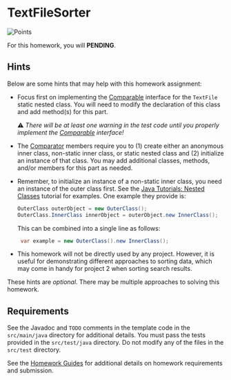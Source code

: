 TextFileSorter
=================================================

![Points](../../blob/badges/points.svg)

For this homework, you will **PENDING**.

## Hints ##

Below are some hints that may help with this homework assignment:

  - Focus first on implementing the [Comparable](https://www.cs.usfca.edu/~cs272/javadoc/api/java.base/java/lang/Comparable.html) interface for the `TextFile` static nested class. You will need to modify the declaration of this class and add method(s) for this part.

    :warning: *There will be at least one warning in the test code until you properly implement the [Comparable](https://www.cs.usfca.edu/~cs272/javadoc/api/java.base/java/lang/Comparable.html) interface!*

  - The [Comparator](https://www.cs.usfca.edu/~cs272/javadoc/api/java.base/java/util/Comparator.html) members require you to (1) create either an anonymous inner class, non-static inner class, or static nested class and (2) initialize an instance of that class. You may add additional classes, methods, and/or members for this part as needed.

  - Remember, to initialize an instance of a non-static inner class, you need an instance of the outer class first. See the [Java Tutorials: Nested Classes](https://docs.oracle.com/javase/tutorial/java/javaOO/nested.html) tutorial for examples. One example they provide is:

      ```java
      OuterClass outerObject = new OuterClass();
      OuterClass.InnerClass innerObject = outerObject.new InnerClass();
      ```

      This can be combined into a single line as follows:

      ```java
       var example = new OuterClass().new InnerClass();
       ```

  - This homework will not be directly used by any project. However, it is useful for demonstrating different approaches to sorting data, which may come in handy for project 2 when sorting search results.

These hints are *optional*. There may be multiple approaches to solving this homework.

## Requirements ##

See the Javadoc and `TODO` comments in the template code in the `src/main/java` directory for additional details. You must pass the tests provided in the `src/test/java` directory. Do not modify any of the files in the `src/test` directory.

See the [Homework Guides](https://usf-cs272-fall2021.github.io/guides/homework/) for additional details on homework requirements and submission.
